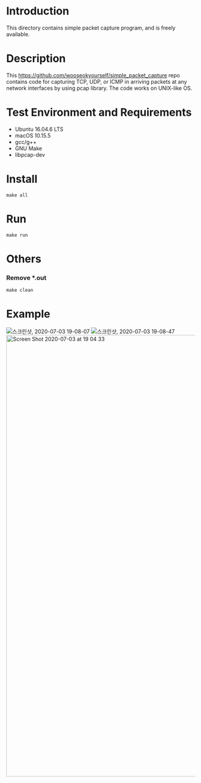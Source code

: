 # Introduction
This directory contains simple packet capture program, and is freely available.

# Description
This https://github.com/wooseokyourself/simple_packet_capture repo contains code for capturing TCP, UDP, or ICMP in arriving packets at any network interfaces by using pcap library. The code works on UNIX-like OS.

# Test Environment and Requirements
* Ubuntu 16.04.6 LTS
* macOS 10.15.5
* gcc/g++
* GNU Make
* libpcap-dev

   
# Install
    make all
   
# Run
    make run
   
# Others

### Remove *.out
    make clean
    
# Example
![스크린샷, 2020-07-03 19-08-07](https://user-images.githubusercontent.com/49421142/86461124-77a67b80-bd64-11ea-832c-5fc704751892.png)
![스크린샷, 2020-07-03 19-08-47](https://user-images.githubusercontent.com/49421142/86461135-7aa16c00-bd64-11ea-89df-329e0380b145.png)
<img width="1172" alt="Screen Shot 2020-07-03 at 19 04 33" src="https://user-images.githubusercontent.com/49421142/86461203-973da400-bd64-11ea-93b2-b8c1beb4263b.png">
